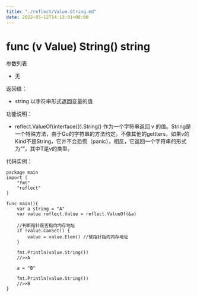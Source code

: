 ```yaml
---
title: "./reflect/Value.String.md"
date: 2022-05-12T14:13:01+08:00
---
```

# func (v Value) String() string

参数列表

- 无

返回值：

- string 以字符串形式返回变量的值

功能说明：

- reflect.ValueOf(interface{}).String() 作为一个字符串返回 v 的值。String是一个特殊方法，由于Go的字符串的方法约定。不像其他的gettters，如果v的Kind不是String，它并不会恐慌（panic）。相反，它返回一个字符串的形式为“<T value>”，其中T是v的类型。

代码实例：
	
	package main
	import (
		"fmt"
		"reflect"
	)
	
	func main(){
		var a string = "A"
		var value reflect.Value = reflect.ValueOf(&a)
		
		//判断指针是否指向内存地址
		if !value.CanSet() {
			value = value.Elem() //使指针指向内存地址
		}
		
		fmt.Println(value.String())
		//>>A
		
		a = "B"
		
		fmt.Println(value.String())
		//>>B
	}
